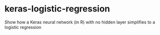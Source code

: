 # keras-logistic-regression
Show how a Keras neural network (in R) with no hidden layer simplifies to a logistic regression
